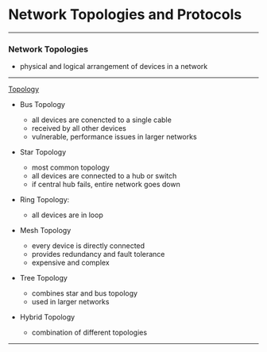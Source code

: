 # Network Topologies and Protocols
---

### Network Topologies

* physical and logical arrangement of devices in a network

---

[Topology](https://github.com/cdgalang/repocomptia/blob/main/Chapter%202/topology.jpg)

* Bus Topology
    * all devices are conencted to a single cable
    * received by all other devices
    * vulnerable, performance issues in larger networks

* Star Topology
    * most common topology
    * all devices are connected to a hub or switch
    * if central hub fails, entire network goes down

* Ring Topology:
    * all devices are in loop

* Mesh Topology
    * every device is directly connected
    * provides redundancy and fault tolerance
    * expensive and complex

* Tree Topology
    * combines star and bus topology
    * used in larger networks

* Hybrid Topology
    * combination of different topologies

---
